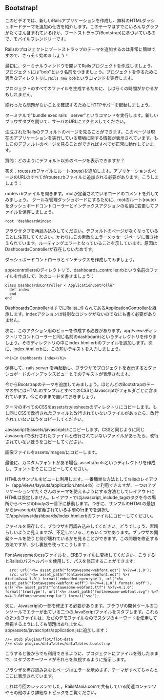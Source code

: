 ## Bootstrap!

このビデオでは、新しいRailsアプリケーションを作成し、無料のHTMLダッシュボードテーマを追加の仕方を紹介します。このテーマはすでにいろんなグラフがたくさん含まれているほか、ブートストラップ(Bootstrap)に基づいているので、モバイルフレンドリーです。

Railsのプロジェクトにブートストラップのテーマを追加するのは非常に簡単ですので、さっそく始めましょう！

最初に、ターミナルウィンドウを開いてRailsプロジェクトを作成しましょう。プロジェクトには"bob"という名前をつきましょう。プロジェクトを作るために適当なディレクトリに```rails new bob```というコマンドを実行します。

プロジェクトのすべてのファイルを生成するために、しばらくの時間がかかるかもしれません。

終わったら問題がないことを確認するためにHTTPサバーを起動しましょう。

ターミナルで"bundle exec rails　server"というコマンドを実行します。新しいブラウザタブを開いて、サーバのURLにアクセスしてください。

生成されたRailsのデフォルトのページを見ることができます。このページは現在のアプリケーションを実行している環境に関する情報が表示されています。もしこのデフォルトのページを見ることができればすべてが正常に動作しています。

質問：どのようにデフォルト以外のページを表示できますか？

答え：routes.rbファイルにルート(route)を追加します。アプリケーションのページのURLのすべてがroutes.rbファイルに追加される必要があります。こうしましょう：

routes.rbファイルを開きます。rootが定義されているコードのコメントを外してみましょう​。
クールな管理ダッシュボードにするために、rootのルート(route)をダッシュボードコントローラーとインデックスアクションの名前に変更してファイルを保存しましょう。
````
root 'dashboard#index'
````
ブラウザタブを再読み込みしてください。デフォルトのページがなくなっていることに注意してください。かわりにこの素敵なエラーメッセージページに置き換えられています。ルーティングエラーとなっていることを示しています。原因はDashboardsControllerが存在しないためです。

ダッシュボードコントローラとインデックスを作成してみましょう。

app/controllersのディレクトリで、dashboards_controller.rbという名前のファイルを作成して、次のコードを書きましょう：
```
class DashboardsController < ApplicationController
  def index
  end
end
```

DashboardsControllerはすでにRailsに作られてあるApplicationControllerを継承します。indexアクションは特別なロジックがないのでなにも書く必要がありません。

次に、このアクション用のビューを作成する必要があります。app/viewsディレクトリでコントローラーと同じ名前のdashboardsというディレクトリを作りましょう。そのディレクトリの中にindex.html.erbのファイルを追加します。次に、index.html.erbに、この短いテキストを入力しましょう。
```
<h1>In Dashboards Index</h1>
```

保存して、rails server を再起動し、ブラウザでプロジェクトを表示するとダッシュボードのインデックスビューとそのテキストが表示されます。

今からBootstrapのテーマを追加してみましょう。ほとんどのBootstrapのテーマの中にはHTMLのサンプルとすべてのCSSとJavascriptがフォルダごとに含まれています。今このままで置いておきましょう。

テーマのすべてのCSSをassets/stylesheetsのディレクトリにコピーします。もし同じCSSで改行されたファイルと改行されていないファイルがあったら、改行されていないほうをコピーしてください。

Javascriptをassets/javascripts/にコピーします。CSSと同じように同じJavascriptで改行されたファイルと改行されていないファイルがあったら、改行されていないほうをコピーしてください。

画像ファイルをassets/images/にコピーします。

最後に、カスタムフォントがある場合, assets/fontsというディレクトリを作成し、フォントをそこにコピーしてください。


HTMLのサンプルをビユーに利用します。一番簡単な方法としてrailsのレイアウト（app/views/layouts/application.html.erb）に利用できますが、一つのアプリケーションでたくさんのテーマを使えるようにする方法としてレイアウトにHTMLは設定しません。レイアウトではjavascript_include_tagのタグを今の場所からページのbodyの一番下に移動します。つぎに、サンプルのHTMLの最初からjavascriptが定義されている手前の行までを選択して/app/views/dashboards/index.html.erbのファイルにコピーしてください。


ファイルを保存して、ブラウザを再読み込みしてください。どうでしょう、素晴らしいように見えますが、不足していることもいくつかあります。ブラウザの開発ツールを使うと何が壊れているかを見ることができます。この問題を修正する方法ですが、少し裏技を使ってこうします：

FontAwesomeのcssファイルを、ERBファイルに変換してください。こうするとRailsのパスヘルパーを使用して、パスを修正することができます:

```
  src: url('<%= asset_path("fontawesome-webfont.eot") %>?v=4.1.0');
  src: url('<%= asset_path("fontawesome-webfont.eot") %>?#iefix&v=4.1.0') format('embedded-opentype'), url('<%= asset_path("fontawesome-webfont.woff") %>?v=4.1.0') format('woff'), url('<%= asset_path("fontawesome-webfont.ttf") %>?v=4.1.0') format('truetype'), url('<%= asset_path("fontawesome-webfont.svg") %>?v=4.1.0#fontawesomeregular') format('svg');

````

次に、Javascriptの一部を修正する必要があります。ブラウザの開発ツールのコンソールでエラーが出ている二つのJavaScriptファイルをスタブします。これらの2つのファイルは、ただのデモファイルなのでスタブのキーワードを使用して無視するようにしても問題はありません。
app/assets/javascripts/application.jsに追加します：
```
//= stub plugins/flot/flot-data
//= stub plugins/dataTables/dataTables.bootstrap
```

こうすると後からでも利用できるように、プロジェクトにファイルを残したままで、スタブのキーワードがそれらを無視するように指示します。

ブラウザを再び読み込むとページはエラーを示めさず、テーマがすべてちゃんとここに表示されています。

これは今回のレッスンでした。RailsMania.comで共有している関連コンテンツやその他のより詳細なトピックをご覧ください。

